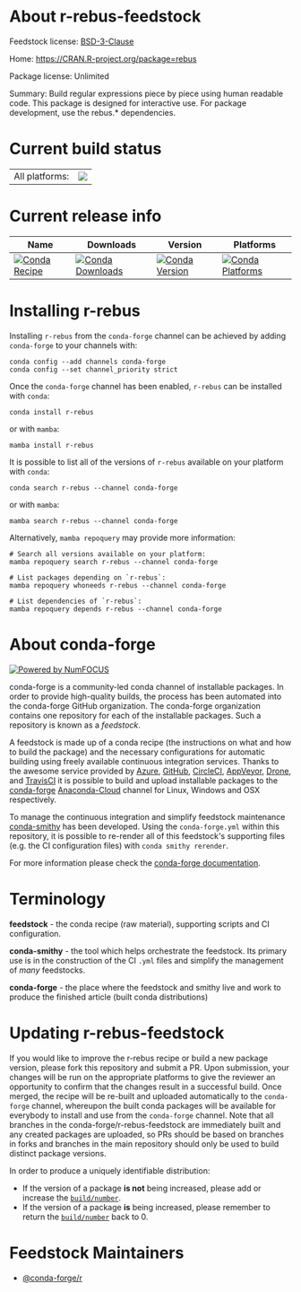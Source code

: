 About r-rebus-feedstock
=======================

Feedstock license: [BSD-3-Clause](https://github.com/conda-forge/r-rebus-feedstock/blob/main/LICENSE.txt)

Home: https://CRAN.R-project.org/package=rebus

Package license: Unlimited

Summary: Build regular expressions piece by piece using human readable code. This package is designed for interactive use.  For package development, use the rebus.* dependencies.

Current build status
====================


<table><tr><td>All platforms:</td>
    <td>
      <a href="https://dev.azure.com/conda-forge/feedstock-builds/_build/latest?definitionId=2368&branchName=main">
        <img src="https://dev.azure.com/conda-forge/feedstock-builds/_apis/build/status/r-rebus-feedstock?branchName=main">
      </a>
    </td>
  </tr>
</table>

Current release info
====================

| Name | Downloads | Version | Platforms |
| --- | --- | --- | --- |
| [![Conda Recipe](https://img.shields.io/badge/recipe-r--rebus-green.svg)](https://anaconda.org/conda-forge/r-rebus) | [![Conda Downloads](https://img.shields.io/conda/dn/conda-forge/r-rebus.svg)](https://anaconda.org/conda-forge/r-rebus) | [![Conda Version](https://img.shields.io/conda/vn/conda-forge/r-rebus.svg)](https://anaconda.org/conda-forge/r-rebus) | [![Conda Platforms](https://img.shields.io/conda/pn/conda-forge/r-rebus.svg)](https://anaconda.org/conda-forge/r-rebus) |

Installing r-rebus
==================

Installing `r-rebus` from the `conda-forge` channel can be achieved by adding `conda-forge` to your channels with:

```
conda config --add channels conda-forge
conda config --set channel_priority strict
```

Once the `conda-forge` channel has been enabled, `r-rebus` can be installed with `conda`:

```
conda install r-rebus
```

or with `mamba`:

```
mamba install r-rebus
```

It is possible to list all of the versions of `r-rebus` available on your platform with `conda`:

```
conda search r-rebus --channel conda-forge
```

or with `mamba`:

```
mamba search r-rebus --channel conda-forge
```

Alternatively, `mamba repoquery` may provide more information:

```
# Search all versions available on your platform:
mamba repoquery search r-rebus --channel conda-forge

# List packages depending on `r-rebus`:
mamba repoquery whoneeds r-rebus --channel conda-forge

# List dependencies of `r-rebus`:
mamba repoquery depends r-rebus --channel conda-forge
```


About conda-forge
=================

[![Powered by
NumFOCUS](https://img.shields.io/badge/powered%20by-NumFOCUS-orange.svg?style=flat&colorA=E1523D&colorB=007D8A)](https://numfocus.org)

conda-forge is a community-led conda channel of installable packages.
In order to provide high-quality builds, the process has been automated into the
conda-forge GitHub organization. The conda-forge organization contains one repository
for each of the installable packages. Such a repository is known as a *feedstock*.

A feedstock is made up of a conda recipe (the instructions on what and how to build
the package) and the necessary configurations for automatic building using freely
available continuous integration services. Thanks to the awesome service provided by
[Azure](https://azure.microsoft.com/en-us/services/devops/), [GitHub](https://github.com/),
[CircleCI](https://circleci.com/), [AppVeyor](https://www.appveyor.com/),
[Drone](https://cloud.drone.io/welcome), and [TravisCI](https://travis-ci.com/)
it is possible to build and upload installable packages to the
[conda-forge](https://anaconda.org/conda-forge) [Anaconda-Cloud](https://anaconda.org/)
channel for Linux, Windows and OSX respectively.

To manage the continuous integration and simplify feedstock maintenance
[conda-smithy](https://github.com/conda-forge/conda-smithy) has been developed.
Using the ``conda-forge.yml`` within this repository, it is possible to re-render all of
this feedstock's supporting files (e.g. the CI configuration files) with ``conda smithy rerender``.

For more information please check the [conda-forge documentation](https://conda-forge.org/docs/).

Terminology
===========

**feedstock** - the conda recipe (raw material), supporting scripts and CI configuration.

**conda-smithy** - the tool which helps orchestrate the feedstock.
                   Its primary use is in the construction of the CI ``.yml`` files
                   and simplify the management of *many* feedstocks.

**conda-forge** - the place where the feedstock and smithy live and work to
                  produce the finished article (built conda distributions)


Updating r-rebus-feedstock
==========================

If you would like to improve the r-rebus recipe or build a new
package version, please fork this repository and submit a PR. Upon submission,
your changes will be run on the appropriate platforms to give the reviewer an
opportunity to confirm that the changes result in a successful build. Once
merged, the recipe will be re-built and uploaded automatically to the
`conda-forge` channel, whereupon the built conda packages will be available for
everybody to install and use from the `conda-forge` channel.
Note that all branches in the conda-forge/r-rebus-feedstock are
immediately built and any created packages are uploaded, so PRs should be based
on branches in forks and branches in the main repository should only be used to
build distinct package versions.

In order to produce a uniquely identifiable distribution:
 * If the version of a package **is not** being increased, please add or increase
   the [``build/number``](https://docs.conda.io/projects/conda-build/en/latest/resources/define-metadata.html#build-number-and-string).
 * If the version of a package **is** being increased, please remember to return
   the [``build/number``](https://docs.conda.io/projects/conda-build/en/latest/resources/define-metadata.html#build-number-and-string)
   back to 0.

Feedstock Maintainers
=====================

* [@conda-forge/r](https://github.com/conda-forge/r/)

